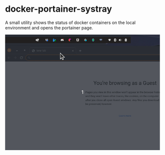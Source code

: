 # docker-portainer-systray

A small utility shows the status of docker containers on the local environment and opens the portainer page.

![Screenshot](misc/Peek-screenshot.gif)
